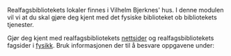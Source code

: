 Realfagsbibliotekets lokaler finnes i Vilhelm Bjerknes' hus. I denne modulen vil vi at du skal gjøre deg kjent med det fysiske biblioteket ob bibliotekets tjenester. 

Gjør deg kjent med realfagsbibliotekets [nettsider](https://www.ub.uio.no/bibliotekene/ureal/ureal/) og realfagsbibliotekets fagsider i [fysikk](http://www.ub.uio.no/fag/naturvitenskap-teknologi/fysikk/). Bruk informasjonen der til å besvare oppgavene under: 

<quiz :exercises="['NårStengerRealfagsbiblioteket', 'Bjørnehjørnet', 'DeweyFysikk']"></quiz>


